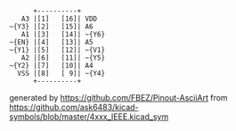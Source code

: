 

	      +----------+
	   A3 |[1]   [16]| VDD
	~{Y3} |[2]   [15]| A6
	   A1 |[3]   [14]| ~{Y6}
	~{EN} |[4]   [13]| A5
	~{Y1} |[5]   [12]| ~{V1}
	   A2 |[6]   [11]| ~{Y5}
	~{Y2} |[7]   [10]| A4
	  VSS |[8]   [ 9]| ~{Y4}
	      +----------+


generated by https://github.com/FBEZ/Pinout-AsciiArt from https://github.com/ask6483/kicad-symbols/blob/master/4xxx_IEEE.kicad_sym
